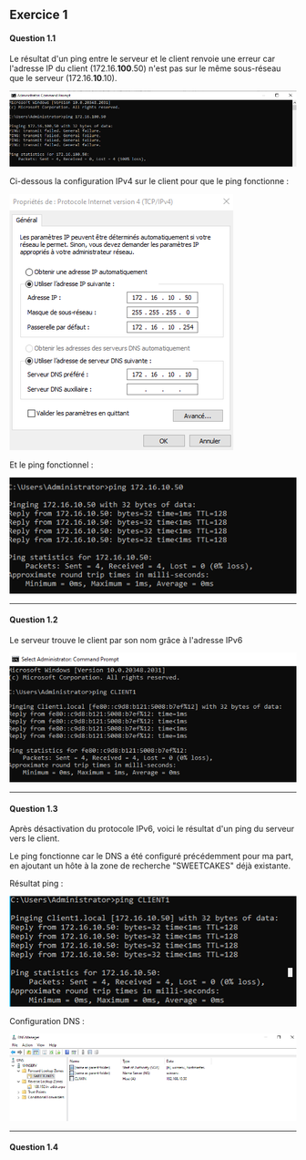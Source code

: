 ## Exercice 1

#### Question 1.1

Le résultat d'un ping entre le serveur et le client renvoie une erreur car l'adresse IP du client (172.16.**100**.50) n'est pas sur le même sous-réseau que le serveur (172.16.**10**.10).

![pingServerClient](https://github.com/PKechichian/TSSR2405_Checkpoint2/blob/main/Annexes/Q1-1.pingServCLI.png)

Ci-dessous la configuration IPv4 sur le client pour que le ping fonctionne :

![configCLI](https://github.com/PKechichian/TSSR2405_Checkpoint2/blob/main/Annexes/Q1-1.configCLI.png)

Et le ping fonctionnel :

![pingServerClient](https://github.com/PKechichian/TSSR2405_Checkpoint2/blob/main/Annexes/Q1-1.pingServCLIOK.png)

---

#### Question 1.2

Le serveur trouve le client par son nom grâce à l'adresse IPv6

![pingServerClientviaNom](https://github.com/PKechichian/TSSR2405_Checkpoint2/blob/main/Annexes/Q1-2.pingAvecNom.png)

---

#### Question 1.3

Après désactivation du protocole IPv6, voici le résultat d'un ping du serveur vers le client.

Le ping fonctionne car le DNS a été configuré précédemment pour ma part, en ajoutant un hôte à la zone de recherche "SWEETCAKES" déjà existante.

Résultat ping :

![pingServerClient](https://github.com/PKechichian/TSSR2405_Checkpoint2/blob/main/Annexes/Q1-3.pingAvecNomOK.png)

Configuration DNS :

![configDNS](https://github.com/PKechichian/TSSR2405_Checkpoint2/blob/main/Annexes/Q1-3.configDNS.png)

---

#### Question 1.4




